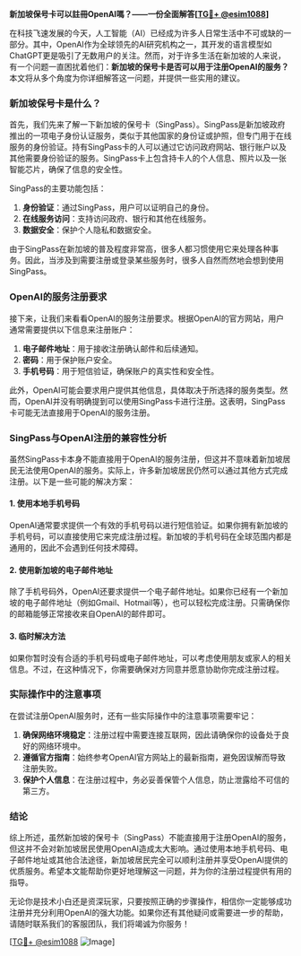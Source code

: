 **新加坡保号卡可以註冊OpenAI嗎？——一份全面解答[[TG💪+ @esim1088](https://t.me/s/esim1088)]**

在科技飞速发展的今天，人工智能（AI）已经成为许多人日常生活中不可或缺的一部分。其中，OpenAI作为全球领先的AI研究机构之一，其开发的语言模型如ChatGPT更是吸引了无数用户的关注。然而，对于许多生活在新加坡的人来说，有一个问题一直困扰着他们：**新加坡的保号卡是否可以用于注册OpenAI的服务？** 本文将从多个角度为你详细解答这一问题，并提供一些实用的建议。

### 新加坡保号卡是什么？

首先，我们先来了解一下新加坡的保号卡（SingPass）。SingPass是新加坡政府推出的一项电子身份认证服务，类似于其他国家的身份证或护照，但专门用于在线服务的身份验证。持有SingPass卡的人可以通过它访问政府网站、银行账户以及其他需要身份验证的服务。SingPass卡上包含持卡人的个人信息、照片以及一张智能芯片，确保了信息的安全性。

SingPass的主要功能包括：

1. **身份验证**：通过SingPass，用户可以证明自己的身份。
2. **在线服务访问**：支持访问政府、银行和其他在线服务。
3. **数据安全**：保护个人隐私和数据安全。

由于SingPass在新加坡的普及程度非常高，很多人都习惯使用它来处理各种事务。因此，当涉及到需要注册或登录某些服务时，很多人自然而然地会想到使用SingPass。

### OpenAI的服务注册要求

接下来，让我们来看看OpenAI的服务注册要求。根据OpenAI的官方网站，用户通常需要提供以下信息来注册账户：

1. **电子邮件地址**：用于接收注册确认邮件和后续通知。
2. **密码**：用于保护账户安全。
3. **手机号码**：用于短信验证，确保账户的真实性和安全性。

此外，OpenAI可能会要求用户提供其他信息，具体取决于所选择的服务类型。然而，OpenAI并没有明确提到可以使用SingPass卡进行注册。这表明，SingPass卡可能无法直接用于OpenAI的服务注册。

### SingPass与OpenAI注册的兼容性分析

虽然SingPass卡本身不能直接用于OpenAI的服务注册，但这并不意味着新加坡居民无法使用OpenAI的服务。实际上，许多新加坡居民仍然可以通过其他方式完成注册。以下是一些可能的解决方案：

#### 1. 使用本地手机号码

OpenAI通常要求提供一个有效的手机号码以进行短信验证。如果你拥有新加坡的手机号码，可以直接使用它来完成注册过程。新加坡的手机号码在全球范围内都是通用的，因此不会遇到任何技术障碍。

#### 2. 使用新加坡的电子邮件地址

除了手机号码外，OpenAI还要求提供一个电子邮件地址。如果你已经有一个新加坡的电子邮件地址（例如Gmail、Hotmail等），也可以轻松完成注册。只需确保你的邮箱能够正常接收来自OpenAI的邮件即可。

#### 3. 临时解决方法

如果你暂时没有合适的手机号码或电子邮件地址，可以考虑使用朋友或家人的相关信息。不过，在这种情况下，你需要确保对方同意并愿意协助你完成注册过程。

### 实际操作中的注意事项

在尝试注册OpenAI服务时，还有一些实际操作中的注意事项需要牢记：

1. **确保网络环境稳定**：注册过程中需要连接互联网，因此请确保你的设备处于良好的网络环境中。
2. **遵循官方指南**：始终参考OpenAI官方网站上的最新指南，避免因误解而导致注册失败。
3. **保护个人信息**：在注册过程中，务必妥善保管个人信息，防止泄露给不可信的第三方。

### 结论

综上所述，虽然新加坡的保号卡（SingPass）不能直接用于注册OpenAI的服务，但这并不会对新加坡居民使用OpenAI造成太大影响。通过使用本地手机号码、电子邮件地址或其他合法途径，新加坡居民完全可以顺利注册并享受OpenAI提供的优质服务。希望本文能帮助你更好地理解这一问题，并为你的注册过程提供有用的指导。

无论你是技术小白还是资深玩家，只要按照正确的步骤操作，相信你一定能够成功注册并充分利用OpenAI的强大功能。如果你还有其他疑问或需要进一步的帮助，请随时联系我们的客服团队，我们将竭诚为你服务！

[[TG💪+ @esim1088](https://t.me/s/esim1088) ![Image](https://i.postimg.cc/4NQfJmqS/Snipaste-2025-05-13-00-14-12.png)]